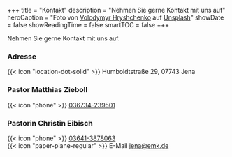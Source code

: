 +++
title = "Kontakt"
description = "Nehmen Sie gerne Kontakt mit uns auf"
heroCaption = "Foto von [Volodymyr Hryshchenko](https://unsplash.com/de/@lunarts?utm_content=creditCopyText) auf [Unsplash](https://unsplash.com/de/fotos/%EB%85%B8%EB%9E%80%EC%83%89-%EC%A4%84%EC%9D%B4-%EA%B7%B8%EC%96%B4%EC%A7%84-%EC%A2%85%EC%9D%B4%EB%A1%9C-%EB%91%98%EB%9F%AC%EC%8B%B8%EC%9D%B8-%EB%85%B9%EC%83%89-%ED%91%9C%EB%A9%B4%EC%97%90-%EC%84%B8-%EA%B0%9C%EC%9D%98-%EA%B5%AC%EA%B2%A8%EC%A7%84-%EB%85%B8%EB%9E%80%EC%83%89-%EC%A2%85%EC%9D%B4-V5vqWC9gyEU?utm_content=creditCopyText)"
showDate = false
showReadingTime = false
smartTOC = false
+++

Nehmen Sie gerne Kontakt mit uns auf.

### Adresse
{{< icon "location-dot-solid" >}} Humboldtstraße 29, 07743 Jena

### Pastor Matthias Zieboll
{{< icon "phone" >}}&nbsp;[036734-239501](tel:036734-239501)  


### Pastorin Christin Eibisch
{{< icon "phone" >}}&nbsp;[03641-3878063](tel:03641-3878063)  
{{< icon "paper-plane-regular" >}}&nbsp;E-Mail [jena@emk.de](mailto:jena@emk.de)
